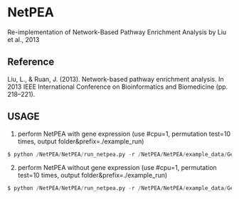 # NetPEA
Re-implementation of Network-Based Pathway Enrichment Analysis by Liu et al., 2013

## Reference
Liu, L., & Ruan, J. (2013). Network-based pathway enrichment analysis. In 2013 IEEE International Conference on Bioinformatics and Biomedicine (pp. 218–221).



## USAGE
1. perform NetPEA with gene expression (use #cpu=1, permutation test=10 times, output folder&prefix=./example_run)

```python
$ python /NetPEA/NetPEA/run_netpea.py -r /NetPEA/NetPEA/example_data/GeneMutation.Mat.txt -ppi /NetPEA/NetPEA/example_data/9606.protein_name.links.v11.0.pkl -p /NetPEA/NetPEA/example_data/c2.cp.pid.v7.1.symbols.gmt -e /NetPEA/NetPEA/example_data/GeneExpression.Mat.txt -c 1 -n 10 -o ./example_run
```

2. perform NetPEA without gene expression (use #cpu=1, permutation test=10 times, output folder&prefix=./example_run)

```python
$ python /NetPEA/NetPEA/run_netpea.py -r /NetPEA/NetPEA/example_data/GeneMutation.Mat.txt -ppi /NetPEA/NetPEA/example_data/9606.protein_name.links.v11.0.pkl -p /NetPEA/NetPEA/example_data/c2.cp.pid.v7.1.symbols.gmt -c 1 -n 10 -o ./example_run
```
